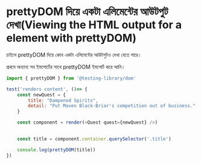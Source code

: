 # prettyDOM দিয়ে একটা এলিমেন্টের আউটপুট দেখা\(Viewing the HTML output for a element with prettyDOM\)

চাইলে prettyDOM দিয়ে কোন একটা এলিমেন্টের আউটপুটও দেখা যেতে পারে।

প্রথমে অন্যান্য সব ইমপোর্টের সাথে prettyDOM ইমপোর্ট করে আনি।

```javascript
import { prettyDOM } from '@testing-library/dom'
```

```javascript
test('renders content', ()=> {
    const newQuest = {
        title: "Dampened Spirits",
        detail: "Put Maven Black-Briar's competition out of business."
    }

    const component = render(<Quest quest={newQuest} />)
    

    const title = component.container.querySelector('.title')

    console.log(prettyDOM(title))
})
```

